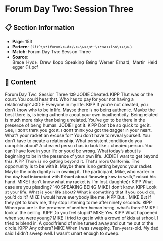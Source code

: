# Forum Day Two: Session Three

## 📋 Section Information

- **Page**: 153
- **Pattern**: `(?i)^\s*(forum\s+day\s+\w+\s*:\s*session\s+\w+)`
- **Match**: Forum Day Two: Session Three
- **Source**: Bruce_Hyde,_Drew_Kopp_Speaking_Being_Werner_Erhard,_Martin_Heidegger (1).pdf

## 📄 Content

Forum Day Two: Session Three
139
JODIE
Cheated.
KIPP
That was on the court. You could hear that. Who has to pay for your not having a relationship?
JODIE
Everyone in my life.
KIPP
If you’re not cheated, you don’t know who to be in life. Maybe there is no being authentic.
Maybe the best there is, is being authentic about your own inauthenticity. Being related is much
more risky than being unrelated. You’ve got to be there in the presence of being human.
JODIE
I got it.
KIPP
Don’t be so quick to get it. See, I don’t think you got it. I don’t think you got the dagger in your
heart. What’s your racket an excuse for? You don’t have to reveal yourself. You don’t have to
create a relationship. What persistent condition do you complain about? A cheated person has
to look like a cheated person. You can’t have love in your life or you’d be wrong. What today’s
about is beginning to be in the presence of your own life.
JODIE
I want to get beyond this.
KIPP
There is no getting beyond it. That’s more California. The opportunity is to be with it. Maybe
there is no getting beyond your racket. Maybe the only dignity is in owning it.
The participant, Mike, who earlier in the day had interacted with Erhard about “knowing how to
walk,” raised his hand.
MIKE
I don’t know what my racket is. I’m lost.
(laughter)r
KIPP
What case are you pleading?
140
SPEAKING BEING
MIKE
I don’t know.
KIPP
Look at your life. What is your life about? What is something that if you could do, you’d do it?
MIKE
I would have everybody like me.
KIPP
But...
MIKE
But if they get to know me, they stop listening to me after ninety seconds.
KIPP
When you are in the presence of another human being, what’s there?
MIKE
I look at the ceiling.
KIPP
Do you feel stupid?
MIKE
Yes.
KIPP
What happened when you were young?
MIKE
I tried to get in with a crowd of kids at school. I tried to blend in. A good friend of mine turned
away and cut me out of the circle.
KIPP
Any others?
MIKE
When I was sweeping. Ten-years-old. My dad said I didn’t sweep well. I wasn’t smart enough to
sweep.